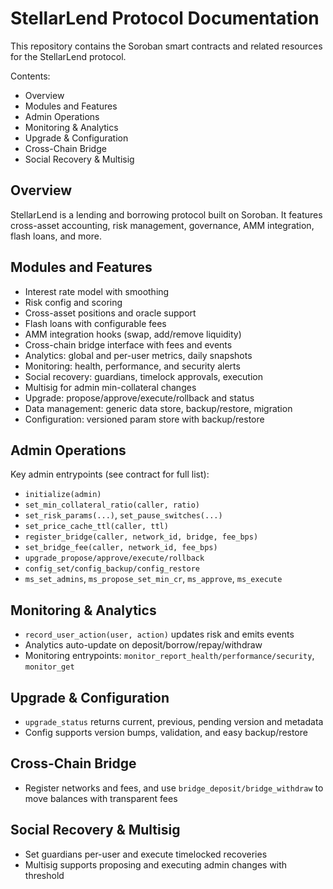 # StellarLend Protocol Documentation

This repository contains the Soroban smart contracts and related resources for the StellarLend protocol.

Contents:
- Overview
- Modules and Features
- Admin Operations
- Monitoring & Analytics
- Upgrade & Configuration
- Cross-Chain Bridge
- Social Recovery & Multisig

## Overview
StellarLend is a lending and borrowing protocol built on Soroban. It features cross-asset accounting, risk management, governance, AMM integration, flash loans, and more.

## Modules and Features
- Interest rate model with smoothing
- Risk config and scoring
- Cross-asset positions and oracle support
- Flash loans with configurable fees
- AMM integration hooks (swap, add/remove liquidity)
- Cross-chain bridge interface with fees and events
- Analytics: global and per-user metrics, daily snapshots
- Monitoring: health, performance, and security alerts
- Social recovery: guardians, timelock approvals, execution
- Multisig for admin min-collateral changes
- Upgrade: propose/approve/execute/rollback and status
- Data management: generic data store, backup/restore, migration
- Configuration: versioned param store with backup/restore

## Admin Operations
Key admin entrypoints (see contract for full list):
- `initialize(admin)`
- `set_min_collateral_ratio(caller, ratio)`
- `set_risk_params(...)`, `set_pause_switches(...)`
- `set_price_cache_ttl(caller, ttl)`
- `register_bridge(caller, network_id, bridge, fee_bps)`
- `set_bridge_fee(caller, network_id, fee_bps)`
- `upgrade_propose/approve/execute/rollback`
- `config_set/config_backup/config_restore`
- `ms_set_admins`, `ms_propose_set_min_cr`, `ms_approve`, `ms_execute`

## Monitoring & Analytics
- `record_user_action(user, action)` updates risk and emits events
- Analytics auto-update on deposit/borrow/repay/withdraw
- Monitoring entrypoints: `monitor_report_health/performance/security`, `monitor_get`

## Upgrade & Configuration
- `upgrade_status` returns current, previous, pending version and metadata
- Config supports version bumps, validation, and easy backup/restore

## Cross-Chain Bridge
- Register networks and fees, and use `bridge_deposit/bridge_withdraw` to move balances with transparent fees

## Social Recovery & Multisig
- Set guardians per-user and execute timelocked recoveries
- Multisig supports proposing and executing admin changes with threshold

